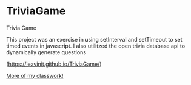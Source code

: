 # TriviaGame
Trivia Game



This project was an exercise in using setInterval and setTimeout to set timed events in javascript.  I also utilitzed the open trivia database api to dynamically generate questions

(https://leavinit.github.io/TriviaGame/)

[More of my classwork!](https://github.com/leavinit?tab=repositories)

